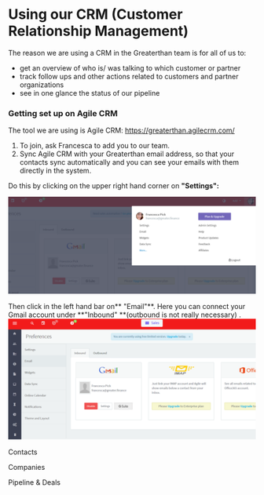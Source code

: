 # Using our CRM \(Customer Relationship Management\)

The reason we are using a CRM in the Greaterthan team is for all of us to:

* get an overview of who is/ was talking to which customer or partner
* track follow ups and other actions related to customers and partner organizations
* see in one glance the status of our pipeline 

### Getting set up on Agile CRM

The tool we are using is Agile CRM: https://greaterthan.agilecrm.com/

1. To join, ask Francesca to add you to our team. 
2. Sync Agile CRM with your Greaterthan email address, so that your contacts sync automatically and you can see your emails with them directly in the system. 

Do this by clicking on the upper right hand corner on **"Settings":** 

![](/assets/agilecrm1.png)

Then click in the left hand bar on** "Email"**. Here you can connect your Gmail account under **"Inbound" **\(outbound is not really necessary\) .  ![](/assets/agilecrm2.png)



Contacts

Companies

Pipeline & Deals

